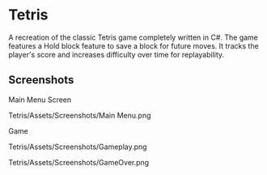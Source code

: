 # Tetris

A recreation of the classic Tetris game completely written in C#. The game features a Hold block feature to save a block for future moves. It tracks the player's score and increases difficulty over time for replayability.

## Screenshots

Main Menu Screen

Tetris/Assets/Screenshots/Main Menu.png

Game

Tetris/Assets/Screenshots/Gameplay.png

Tetris/Assets/Screenshots/GameOver.png

